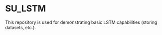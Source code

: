 # SU_LSTM
This repository is used for demonstrating basic LSTM capabilities (storing datasets, etc.).
